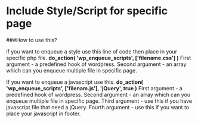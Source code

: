 # Include Style/Script for specific page
###How to use this?

if you want to enqueue a style use this line of code then place in your specific php file.
**do_action( 'wp_enqueue_scripts', ['filename.css'] )**
First argument - a predefined hook of wordpress.
Second argument - an array which can you enqueue multiple file in specific page.

If you want to enqueue a javascript use this.
**do_action( 'wp_enqueue_scripts', ['filenam.js'], 'jQuery', true )**
First argument - a predefined hook of wordpress.
Second argument - an array which can you enqueue multiple file in specific page.
Third argument - use this if you have javascript file that need a jQuery.
Fourth argument - use this if you want to place your javascript in footer.